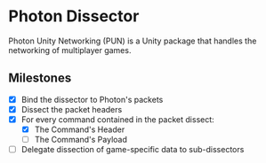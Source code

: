 # Photon Dissector

Photon Unity Networking (PUN) is a Unity package that handles the networking of multiplayer games.

## Milestones

- [x] Bind the dissector to Photon's packets
- [x] Dissect the packet headers
- [x] For every command contained in the packet dissect:
    - [x] The Command's Header
    - [ ] The Command's Payload
- [ ] Delegate dissection of game-specific data to sub-dissectors
